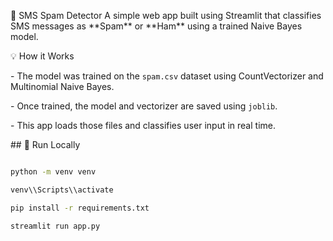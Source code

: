 📩 SMS Spam Detector
A simple web app built using Streamlit that classifies SMS messages as \*\*Spam\*\* or \*\*Ham\*\* using a trained Naive Bayes model.

💡 How it Works

\- The model was trained on the `spam.csv` dataset using CountVectorizer and Multinomial Naive Bayes.

\- Once trained, the model and vectorizer are saved using `joblib`.

\- This app loads those files and classifies user input in real time.



\## 🚀 Run Locally

```bash

python -m venv venv

venv\\Scripts\\activate

pip install -r requirements.txt

streamlit run app.py



